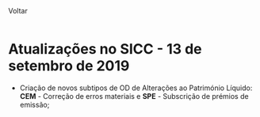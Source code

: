 <div style="width:100%; height:30px"><span onclick="loadMdDoc('atualizacoes', ['btnMenu'],'', null)" class="voltar">Voltar</span></div>

# Atualizações no SICC - 13 de setembro de 2019

- Criação de novos subtipos de OD de Alterações ao Património Líquido: **CEM** - Correção de erros materiais e **SPE** - Subscrição de prémios de emissão;
